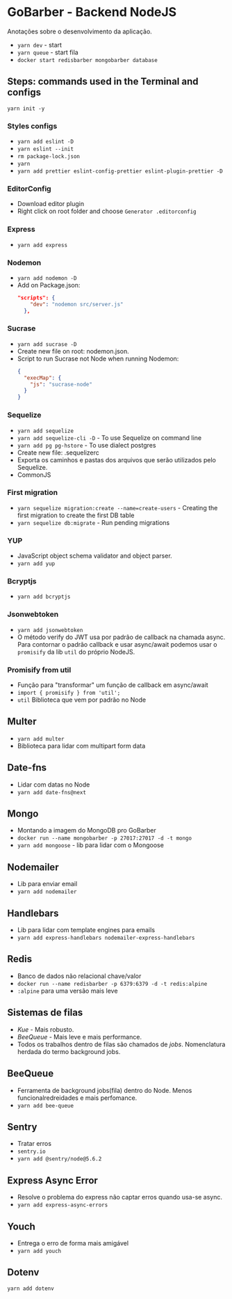 # GoBarber - Backend NodeJS

Anotações sobre o desenvolvimento da aplicação.

- `yarn dev` - start
- `yarn queue` - start fila
- `docker start redisbarber mongobarber database`

## Steps: commands used in the Terminal and configs

`yarn init -y`

### Styles configs

- `yarn add eslint -D`
- `yarn eslint --init`
- `rm package-lock.json`
- `yarn`
- `yarn add prettier eslint-config-prettier eslint-plugin-prettier -D`

### EditorConfig

- Download editor plugin
- Right click on root folder and choose `Generator .editorconfig`

### Express

- `yarn add express`

### Nodemon

- `yarn add nodemon -D`
- Add on Package.json:
  ```json
  "scripts": {
      "dev": "nodemon src/server.js"
    },
  ```

### Sucrase

- `yarn add sucrase -D`
- Create new file on root: nodemon.json.
- Script to run Sucrase not Node when running Nodemon:
  ```json
  {
    "execMap": {
      "js": "sucrase-node"
    }
  }
  ```

### Sequelize

- `yarn add sequelize`
- `yarn add sequelize-cli -D` - To use Sequelize on command line
- `yarn add pg pg-hstore` - To use dialect postgres
- Create new file: .sequelizerc
- Exporta os caminhos e pastas dos arquivos que serão utilizados pelo Sequelize.
- CommonJS

### First migration

- `yarn sequelize migration:create --name=create-users` - Creating the first migration to create the first DB table
- `yarn sequelize db:migrate` - Run pending migrations

### YUP

- JavaScript object schema validator and object parser.
- `yarn add yup`

### Bcryptjs

- `yarn add bcryptjs`

### Jsonwebtoken

- `yarn add jsonwebtoken`
- O método verify do JWT usa por padrão de callback na chamada async. Para contornar o padrão callback e usar async/await podemos usar o `promisify` da lib `util` do próprio NodeJS.

### Promisify from util

- Função para "transformar" um função de callback em async/await
- `import { promisify } from 'util';`
- `util` Biblioteca que vem por padrão no Node

## Multer

- `yarn add multer`
- Biblioteca para lidar com multipart form data

## Date-fns

- Lidar com datas no Node
- `yarn add date-fns@next`

## Mongo

- Montando a imagem do MongoDB pro GoBarber
- `docker run --name mongobarber -p 27017:27017 -d -t mongo`
- `yarn add mongoose` - lib para lidar com o Mongoose

## Nodemailer

- Lib para enviar email
- `yarn add nodemailer`

## Handlebars

- Lib para lidar com template engines para emails
- `yarn add express-handlebars nodemailer-express-handlebars`

## Redis

- Banco de dados não relacional chave/valor
- `docker run --name redisbarber -p 6379:6379 -d -t redis:alpine`
- `:alpine` para uma versão mais leve

## Sistemas de filas

- _Kue_ - Mais robusto.
- _BeeQueue_ - Mais leve e mais performance.
- Todos os trabalhos dentro de filas são chamados de _jobs_. Nomenclatura herdada do termo background jobs.

## BeeQueue

- Ferramenta de background jobs(fila) dentro do Node. Menos funcionalredreidades e mais perfomance.
- `yarn add bee-queue`

## Sentry

- Tratar erros
- `sentry.io`
- `yarn add @sentry/node@5.6.2`

## Express Async Error

- Resolve o problema do express não captar erros quando usa-se async.
- `yarn add express-async-errors`

## Youch

- Entrega o erro de forma mais amigável
- `yarn add youch`

## Dotenv

`yarn add dotenv`
